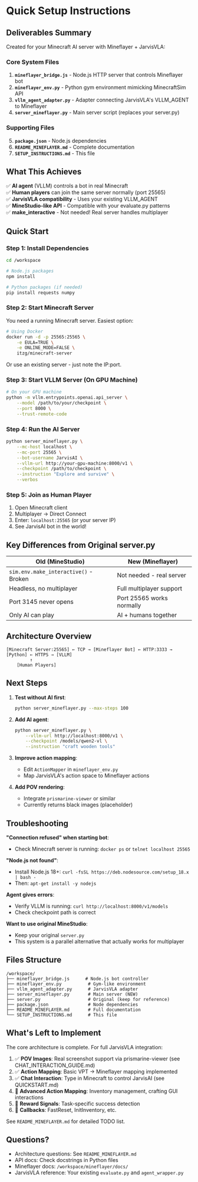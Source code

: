# Quick Setup Instructions

## Deliverables Summary

Created for your Minecraft AI server with Mineflayer + JarvisVLA:

### Core System Files
1. **`mineflayer_bridge.js`** - Node.js HTTP server that controls Mineflayer bot
2. **`mineflayer_env.py`** - Python gym environment mimicking MinecraftSim API  
3. **`vllm_agent_adapter.py`** - Adapter connecting JarvisVLA's VLLM_AGENT to Mineflayer
4. **`server_mineflayer.py`** - Main server script (replaces your server.py)

### Supporting Files
5. **`package.json`** - Node.js dependencies
6. **`README_MINEFLAYER.md`** - Complete documentation
7. **`SETUP_INSTRUCTIONS.md`** - This file

## What This Achieves

✅ **AI agent** (VLLM) controls a bot in real Minecraft  
✅ **Human players** can join the same server normally (port 25565)  
✅ **JarvisVLA compatibility** - Uses your existing VLLM_AGENT  
✅ **MineStudio-like API** - Compatible with your evaluate.py patterns  
✅ **make_interactive** - Not needed! Real server handles multiplayer  

## Quick Start

### Step 1: Install Dependencies

```bash
cd /workspace

# Node.js packages
npm install

# Python packages (if needed)
pip install requests numpy
```

### Step 2: Start Minecraft Server

You need a running Minecraft server. Easiest option:

```bash
# Using Docker
docker run -d -p 25565:25565 \
    -e EULA=TRUE \
    -e ONLINE_MODE=FALSE \
    itzg/minecraft-server
```

Or use an existing server - just note the IP:port.

### Step 3: Start VLLM Server (On GPU Machine)

```bash
# On your GPU machine
python -m vllm.entrypoints.openai.api_server \
    --model /path/to/your/checkpoint \
    --port 8000 \
    --trust-remote-code
```

### Step 4: Run the AI Server

```bash
python server_mineflayer.py \
    --mc-host localhost \
    --mc-port 25565 \
    --bot-username JarvisAI \
    --vllm-url http://your-gpu-machine:8000/v1 \
    --checkpoint /path/to/checkpoint \
    --instruction "Explore and survive" \
    --verbos
```

### Step 5: Join as Human Player

1. Open Minecraft client
2. Multiplayer → Direct Connect
3. Enter: `localhost:25565` (or your server IP)
4. See JarvisAI bot in the world!

## Key Differences from Original server.py

| Old (MineStudio) | New (Mineflayer) |
|------------------|------------------|
| `sim.env.make_interactive()` - Broken | Not needed - real server |
| Headless, no multiplayer | Full multiplayer support |
| Port 3145 never opens | Port 25565 works normally |
| Only AI can play | AI + humans together |

## Architecture Overview

```
[Minecraft Server:25565] ← TCP → [Mineflayer Bot] ← HTTP:3333 → [Python] ← HTTPS → [VLLM]
         ↑
    [Human Players]
```

## Next Steps

1. **Test without AI first**:
   ```bash
   python server_mineflayer.py --max-steps 100
   ```

2. **Add AI agent**:
   ```bash
   python server_mineflayer.py \
       --vllm-url http://localhost:8000/v1 \
       --checkpoint /models/qwen2-vl \
       --instruction "craft wooden tools"
   ```

3. **Improve action mapping**: 
   - Edit `ActionMapper` in `mineflayer_env.py`
   - Map JarvisVLA's action space to Mineflayer actions

4. **Add POV rendering**:
   - Integrate `prismarine-viewer` or similar
   - Currently returns black images (placeholder)

## Troubleshooting

**"Connection refused" when starting bot**:
- Check Minecraft server is running: `docker ps` or `telnet localhost 25565`

**"Node.js not found"**:
- Install Node.js 18+: `curl -fsSL https://deb.nodesource.com/setup_18.x | bash -`
- Then: `apt-get install -y nodejs`

**Agent gives errors**:
- Verify VLLM is running: `curl http://localhost:8000/v1/models`
- Check checkpoint path is correct

**Want to use original MineStudio**:
- Keep your original `server.py`  
- This system is a parallel alternative that actually works for multiplayer

## Files Structure

```
/workspace/
├── mineflayer_bridge.js      # Node.js bot controller
├── mineflayer_env.py          # Gym-like environment
├── vllm_agent_adapter.py      # JarvisVLA adapter
├── server_mineflayer.py       # Main server (NEW)
├── server.py                  # Original (keep for reference)
├── package.json               # Node dependencies
├── README_MINEFLAYER.md       # Full documentation
└── SETUP_INSTRUCTIONS.md      # This file
```

## What's Left to Implement

The core architecture is complete. For full JarvisVLA integration:

1. ✅ **POV Images**: Real screenshot support via prismarine-viewer (see CHAT_INTERACTION_GUIDE.md)
2. ✅ **Action Mapping**: Basic VPT → Mineflayer mapping implemented
3. ✅ **Chat Interaction**: Type in Minecraft to control JarvisAI (see QUICKSTART.md)
4. 🚧 **Advanced Action Mapping**: Inventory management, crafting GUI interactions
5. 🚧 **Reward Signals**: Task-specific success detection
6. 🚧 **Callbacks**: FastReset, InitInventory, etc.

See `README_MINEFLAYER.md` for detailed TODO list.

## Questions?

- Architecture questions: See `README_MINEFLAYER.md`
- API docs: Check docstrings in Python files
- Mineflayer docs: `/workspace/mineflayer/docs/`
- JarvisVLA reference: Your existing `evaluate.py` and `agent_wrapper.py`

